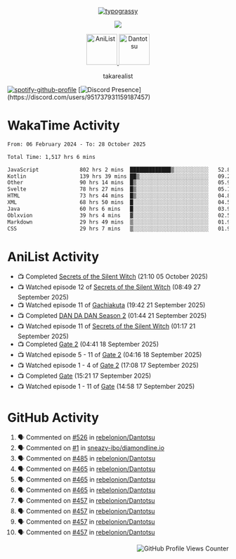 <div align="center">
<a href="https://github.com/kawarimidoll/typograssy">
    <img alt="typograssy" src="https://typograssy.deno.dev/api?text=%E3%82%B8%E3%83%A7%E3%83%B3%E3%81%A7%E3%81%99%E3%80%82%E3%81%93%E3%82%93%E3%81%AB%E3%81%A1%E3%81%AF%20%20%5E%5E%20sup%20iam%20ibo%20--&&l0=none&l1=82d9d0&l2=027353&l3=038c4c&l4=01402e&bg=none&frame=none&speed=100&comment=">
</a>
</div>
<p align="center">
  <a href="https://skillicons.dev">
    <img src="https://skillicons.dev/icons?i=kotlin,figma,obsidian,androidstudio,vscode,css,html" />
  </a>
</p>

<p align="center">
    <a href="https://anilist.co/user/takarealist112/">
      <img src="https://i.imgur.com/LDvh7Lg.gif" alt="AniList" style="width: 70px; height: auto;">
    </a>
    <a href="https://discord.gg/4HPZ5nAWwM/">
      <img src="https://i.imgur.com/5o3Y9Jb.gif" alt="Dantotsu" style="width: 70px; height: auto;">
    </a>
</p>

<p align="center">
takarealist
</p>

[![spotify-github-profile](https://spotify-github-profile.vercel.app/api/view?uid=216np2gahwfhcjozqmzomew7i&cover_image=true&theme=novatorem&show_offline=true&background_color=121212&interchange=false&bar_color=53b14f&bar_color_cover=true)](https://spotify-github-profile.vercel.app/api/view?uid=216np2gahwfhcjozqmzomew7i&redirect=true)
[![Discord Presence](https://lanyard-profile-readme.vercel.app/api/951737931159187457?theme=dark&bg=Oe1116&animated=false&hideDiscrim=true&borderRadius=30px&idleMessage=currently%20offline...)](https://discord.com/users/951737931159187457)

# WakaTime Activity

<!--START_SECTION:waka-->

```txt
From: 06 February 2024 - To: 28 October 2025

Total Time: 1,517 hrs 6 mins

JavaScript             802 hrs 2 mins  █████████████▒░░░░░░░░░░░   52.87 %
Kotlin                 139 hrs 39 mins ██▒░░░░░░░░░░░░░░░░░░░░░░   09.21 %
Other                  90 hrs 14 mins  █▒░░░░░░░░░░░░░░░░░░░░░░░   05.95 %
Svelte                 78 hrs 27 mins  █▒░░░░░░░░░░░░░░░░░░░░░░░   05.17 %
HTML                   73 hrs 44 mins  █▒░░░░░░░░░░░░░░░░░░░░░░░   04.86 %
XML                    68 hrs 50 mins  █░░░░░░░░░░░░░░░░░░░░░░░░   04.54 %
Java                   60 hrs 6 mins   █░░░░░░░░░░░░░░░░░░░░░░░░   03.96 %
Oblxvion               39 hrs 4 mins   ▓░░░░░░░░░░░░░░░░░░░░░░░░   02.58 %
Markdown               29 hrs 49 mins  ▒░░░░░░░░░░░░░░░░░░░░░░░░   01.97 %
CSS                    29 hrs 7 mins   ▒░░░░░░░░░░░░░░░░░░░░░░░░   01.92 %
```

<!--END_SECTION:waka-->

# AniList Activity

<!-- ANILIST_ACTIVITY:start -->

-   📺 Completed [Secrets of the Silent Witch](https://anilist.co/anime/179966) (21:10 05 October 2025)
-   📺 Watched episode 12 of [Secrets of the Silent Witch](https://anilist.co/anime/179966) (08:49 27 September 2025)
-   📺 Watched episode 11 of [Gachiakuta](https://anilist.co/anime/178025) (19:42 21 September 2025)
-   📺 Completed [DAN DA DAN Season 2](https://anilist.co/anime/185660) (01:44 21 September 2025)
-   📺 Watched episode 11 of [Secrets of the Silent Witch](https://anilist.co/anime/179966) (01:17 21 September 2025)
-   📺 Completed [Gate 2](https://anilist.co/anime/21364) (04:41 18 September 2025)
-   📺 Watched episode 5 - 11 of [Gate 2](https://anilist.co/anime/21364) (04:16 18 September 2025)
-   📺 Watched episode 1 - 4 of [Gate 2](https://anilist.co/anime/21364) (17:08 17 September 2025)
-   📺 Completed [Gate](https://anilist.co/anime/20994) (15:21 17 September 2025)
-   📺 Watched episode 1 - 11 of [Gate](https://anilist.co/anime/20994) (14:58 17 September 2025)

<!-- ANILIST_ACTIVITY:end -->

# GitHub Activity

<!--START_SECTION:activity-->

1. 🗣 Commented on [#526](https://github.com/rebelonion/Dantotsu/pull/526#issuecomment-2481012390) in [rebelonion/Dantotsu](https://github.com/rebelonion/Dantotsu)
2. 🗣 Commented on [#1](https://github.com/sneazy-ibo/diamondline.io/issues/1#issuecomment-2411269955) in [sneazy-ibo/diamondline.io](https://github.com/sneazy-ibo/diamondline.io)
3. 🗣 Commented on [#485](https://github.com/rebelonion/Dantotsu/issues/485#issuecomment-2374839206) in [rebelonion/Dantotsu](https://github.com/rebelonion/Dantotsu)
4. 🗣 Commented on [#465](https://github.com/rebelonion/Dantotsu/issues/465#issuecomment-2257555066) in [rebelonion/Dantotsu](https://github.com/rebelonion/Dantotsu)
5. 🗣 Commented on [#465](https://github.com/rebelonion/Dantotsu/issues/465#issuecomment-2257389149) in [rebelonion/Dantotsu](https://github.com/rebelonion/Dantotsu)
6. 🗣 Commented on [#465](https://github.com/rebelonion/Dantotsu/issues/465#issuecomment-2257388359) in [rebelonion/Dantotsu](https://github.com/rebelonion/Dantotsu)
7. 🗣 Commented on [#457](https://github.com/rebelonion/Dantotsu/issues/457#issuecomment-2256121324) in [rebelonion/Dantotsu](https://github.com/rebelonion/Dantotsu)
8. 🗣 Commented on [#457](https://github.com/rebelonion/Dantotsu/issues/457#issuecomment-2256120426) in [rebelonion/Dantotsu](https://github.com/rebelonion/Dantotsu)
9. 🗣 Commented on [#457](https://github.com/rebelonion/Dantotsu/issues/457#issuecomment-2256119951) in [rebelonion/Dantotsu](https://github.com/rebelonion/Dantotsu)
10. 🗣 Commented on [#457](https://github.com/rebelonion/Dantotsu/issues/457#issuecomment-2256116300) in [rebelonion/Dantotsu](https://github.com/rebelonion/Dantotsu)
<!--END_SECTION:activity-->

<div align="right">
    <img src="https://komarev.com/ghpvc/?username=sneazy-ibo&color=ff6e00&label=Counter&abbreviated=true" alt="GitHub Profile Views Counter">
</div>

